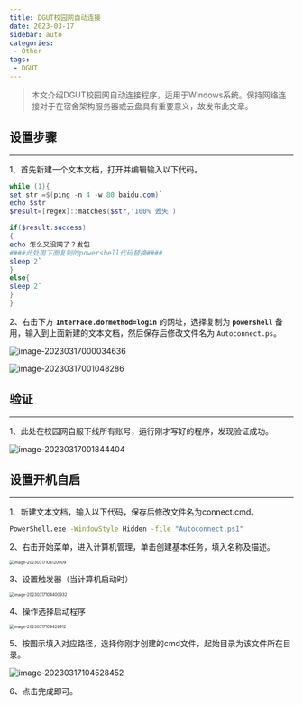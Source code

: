 ```yaml
---
title: DGUT校园网自动连接
date: 2023-03-17
sidebar: auto
categories:
 - Other
tags:
 - DGUT
---
```


> 本文介绍DGUT校园网自动连接程序，适用于Windows系统。保持网络连接对于在宿舍架构服务器或云盘具有重要意义，故发布此文章。

## 设置步骤

----

1、首先新建一个文本文档，打开并编辑输入以下代码。

```powershell
while (1){
set str =$(ping -n 4 -w 80 baidu.com)`
echo $str
$result=[regex]::matches($str,'100% 丢失')

if($result.success)
{
echo 怎么又没网了？发包
####此处用下面复制的powershell代码替换####
sleep 2`
}
else{
sleep 2`
}
}
```



2、右击下方 **`InterFace.do?method=login`** 的网址，选择复制为 **`powershell`** 备用，输入到上面新建的文本文档，然后保存后修改文件名为 `Autoconnect.ps`。

![image-20230317000034636](http://cdn.shenghao.xyz/img/blog/image-20230317000034636.png)

![image-20230317001048286](http://cdn.shenghao.xyz/img/blog/image-20230317001048286.png)

## 验证

---

1、此处在校园网自服下线所有账号，运行刚才写好的程序，发现验证成功。

![image-20230317001844404](http://cdn.shenghao.xyz/img/blog/image-20230317001844404.png)

## 设置开机自启

---

1、新建文本文档，输入以下代码，保存后修改文件名为connect.cmd。

```cmd
PowerShell.exe -WindowStyle Hidden -file "Autoconnect.ps1"
```

2、右击开始菜单，进入计算机管理，单击创建基本任务，填入名称及描述。

<img src="http://cdn.shenghao.xyz/img/blog/image-20230317104120009.png" alt="image-20230317104120009" style="zoom:50%;" />

3、设置触发器（当计算机启动时）

<img src="http://cdn.shenghao.xyz/img/blog/image-20230317104400932.png" alt="image-20230317104400932" style="zoom:50%;" />

4、操作选择启动程序

<img src="http://cdn.shenghao.xyz/img/blog/image-20230317104426912.png" alt="image-20230317104426912" style="zoom:50%;" />

5、按图示填入对应路径，选择你刚才创建的cmd文件，起始目录为该文件所在目录。

![image-20230317104528452](http://cdn.shenghao.xyz/img/blog/image-20230317104528452.png)

6、点击完成即可。





